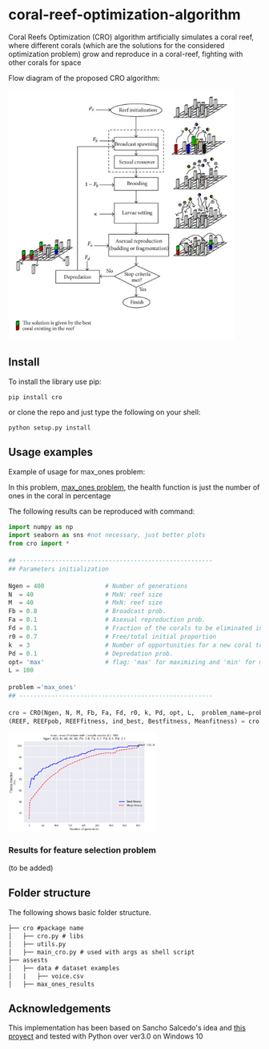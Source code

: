# coral-reef-optimization-algorithm
Coral Reefs Optimization (CRO) algorithm artificially simulates a coral reef, where different corals (which are the solutions for the considered optimization problem) grow and reproduce in a coral-reef, fighting with other corals for space

Flow diagram of the proposed CRO algorithm:

<img src = 'cro/assets/flow_diagram_cro.png' height ='500px'>


Install
-------

To install the library use pip:

    pip install cro


or clone the repo and just type the following on your shell:

    python setup.py install

Usage examples
--------------
Example of usage for max_ones problem: 

In this problem, [max_ones problem](https://github.com/Oddsor/EvolAlgo/wiki/Max-One-Problem), the health function is just the number of ones in the coral in percentage

The following results can be reproduced with command:  

```python
import numpy as np
import seaborn as sns #not necessary, just better plots
from cro import *

## ------------------------------------------------------
## Parameters initialization

Ngen = 400                 # Number of generations
N  = 40                    # MxN: reef size
M  = 40                    # MxN: reef size
Fb = 0.8                   # Broadcast prob.
Fa = 0.1                   # Asexual reproduction prob.
Fd = 0.1                   # Fraction of the corals to be eliminated in the depredation operator.
r0 = 0.7                   # Free/total initial proportion
k  = 3                     # Number of opportunities for a new coral to settle in the reef
Pd = 0.1                   # Depredation prob.
opt= 'max'                 # flag: 'max' for maximizing and 'min' for minimizing
L = 100

problem ='max_ones'
## ------------------------------------------------------

cro = CRO(Ngen, N, M, Fb, Fa, Fd, r0, k, Pd, opt, L,  problem_name=problem)
(REEF, REEFpob, REEFfitness, ind_best, Bestfitness, Meanfitness) = cro.fit()
```

<img src = 'cro/assets/max_ones_results/max_ones_ngen400_n40_m40_l100_fb08.png' height = '200px'> 

### Results for feature selection problem
(to be added)

## Folder structure
The following shows basic folder structure.
```
├── cro #package name
│   ├── cro.py # libs
│   ├── utils.py
│   ├── main_cro.py # used with args as shell script
├── assests
│   ├── data # dataset examples
│   |   ├── voice.csv
│   ├── max_ones_results

```

## Acknowledgements
This implementation has been based on Sancho Salcedo's idea and [this proyect](http://agamenon.tsc.uah.es/Personales/sancho/CRO.html) and tested with Python over ver3.0 on Windows 10
